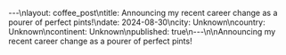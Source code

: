 ---\nlayout: coffee_post\ntitle: Announcing my recent career change as a pourer of perfect pints!\ndate: 2024-08-30\ncity: Unknown\ncountry: Unknown\ncontinent: Unknown\npublished: true\n---\n\nAnnouncing my recent career change as a pourer of perfect pints!
